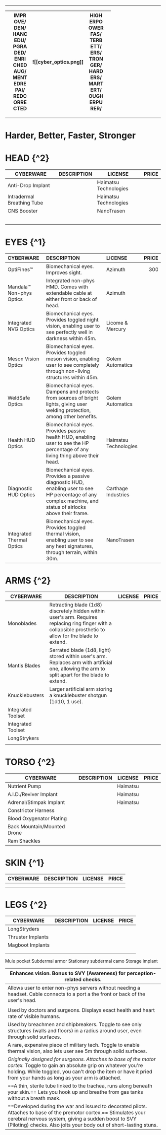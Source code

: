 
---

|     | IMPR<br>OVE/<br>DEN/<br>HANC<br>EDU/<br>PGRA<br>DED/<br>ENRI<br>CHED<br>AUG/<br>MENT<br>EDRE<br>PAI/<br>REDC<br>ORRE<br>CTED | ![[cyber_optics.png]] | HIGH<br>ERPO<br>OWER<br>FAS/<br>TERB<br>ETT/<br>ERS/<br>TRON<br>GER/<br>HARD<br>ERS/<br>MART<br>ERT/<br>OUGH<br>ERPU<br>RER/ |     |
| :-: | :--------------------------------------------------------------------------------------------------------------------------: | :-------------------: | :--------------------------------------------------------------------------------------------------------------------------: | :-: |

---

# Harder, Better, Faster, Stronger





# HEAD {^2}

| **CYBERWARE**              | **DESCRIPTION** | **LICENSE**           | **PRICE** |
| -------------------------- | --------------- | --------------------- | --------: |
| Anti-Drop Implant          |                 | Haimatsu Technologies |           |
| Intradermal Breathing Tube |                 | Haimatsu Technologies |           |
| CNS Booster                |                 | NanoTrasen            |           |
|                            |                 |                       |           |
|                            |                 |                       |           |
|                            |                 |                       |           |
|                            |                 |                       |           |
|                            |                 |                       |           |

# EYES {^1}

| **CYBERWARE**             | **DESCRIPTION**                                                                                                                                             | **LICENSE**           | **PRICE** |
| :------------------------ | :---------------------------------------------------------------------------------------------------------------------------------------------------------- | :-------------------- | --------: |
| OptiFines™                | Biomechanical eyes. Improves sight.                                                                                                                         | Azimuth               |       300 |
| Mandala™ Non-phys Optics  | Integrated non-phys HMD. Comes with extendable cable at either front or back of head.                                                                       | Azimuth               |           |
| Integrated NVG Optics     | Biomechanical eyes. Provides toggled night vision, enabling user to see perfectly well in darkness within 45m.                                              | Licome & Mercury      |           |
| Meson Vision Optics       | Biomechanical eyes. Provides toggled meson vision, enabling user to see completely through non-living structures within 45m.                                | Golem Automatics      |           |
| WeldSafe Optics           | Biomechanical eyes. Dampens and protects from sources of bright lights, giving user welding protection, among other benefits.                               | Golem Automatics      |           |
| Health HUD Optics         | Biomechanical eyes. Provides passive health HUD, enabling user to see the HP percentage of any living thing above their head.                               | Haimatsu Technologies |           |
| Diagnostic HUD Optics     | Biomechanical eyes. Provides a passive diagnostic HUD, enabling user to see HP percentage of any complex machine, and status of airlocks above their frame. | Carthage Industries   |           |
| Integrated Thermal Optics | Biomechanical eyes. Provides toggled thermal vision, enabling user to see any heat signatures, through terrain, within 30m.                                 | NanoTrasen            |           |

# ARMS {^2}

| **CYBERWARE**      | **DESCRIPTION**                                                                                                                                            | **LICENSE** | **PRICE** |
| ------------------ | ---------------------------------------------------------------------------------------------------------------------------------------------------------- | ----------- | --------: |
| Monoblades         | Retracting blade (1d8) discretely hidden within user's arm. Requires replacing ring finger with a collapsible prosthetic to allow for the blade to extend. |             |           |
| Mantis Blades      | Serrated blade (1d8, light) stored within user's arm. Replaces arm with artificial one, allowing the arm to split apart for the blade to extend.           |             |           |
| Knucklebusters     | Larger artificial arm storing a knucklebuster shotgun (1d10, 1 use).                                                                                       |             |           |
| Integrated Toolset |                                                                                                                                                            |             |           |
| Integrated Toolset |                                                                                                                                                            |             |           |
| LongStrykers       |                                                                                                                                                            |             |           |
|                    |                                                                                                                                                            |             |           |

# TORSO {^2}

| **CYBERWARE**               | **DESCRIPTION** | **LICENSE** | **PRICE** |
| --------------------------- | --------------- | ----------- | --------: |
| Nutrient Pump               |                 | Haimatsu    |           |
| A.I.D./Reviver Implant      |                 | Haimatsu    |           |
| Adrenal/Stimpak Implant     |                 | Haimatsu    |           |
| Constrictor Harness         |                 |             |           |
| Blood Oxygenator Plating    |                 |             |           |
| Back Mountain/Mounted Drone |                 |             |           |
| Ram Shackles                |                 |             |           |

# SKIN {^1}

| **CYBERWARE** | **DESCRIPTION** | **LICENSE** | **PRICE** |
| ------------- | --------------- | ----------- | --------: |
|               |                 |             |           |
|               |                 |             |           |

# LEGS {^2}

| **CYBERWARE**     | **DESCRIPTION** | **LICENSE** | **PRICE** |
| ----------------- | --------------- | ----------- | --------: |
| LongStryders      |                 |             |           |
| Thruster Implants |                 |             |           |
| Magboot Implants  |                 |             |           |
|                   |                 |             |           |
|                   |                 |             |           |


Mule pocket
Subdermal armor
Stationary subdermal camo
Storage implant


| Enhances vision. Bonus to SVY (Awareness) for perception-related checks.                                                                                                                                                                        |
| ----------------------------------------------------------------------------------------------------------------------------------------------------------------------------------------------------------------------------------------------- |
| Allows user to enter non-phys servers without needing a headset. Cable connects to a port a the front or back of the user's head.                                                                                                               |
|                                                                                                                                                                                                                                                 |
| Used by doctors and surgeons. Displays exact health and heart rate of visible humans.                                                                                                                                                           |
| Used by breachmen and shipbreakers. Toggle to see only structures (walls and floors) in a radius around user, even through solid surfaces.                                                                                                      |
| A rare, expensive piece of military tech. Toggle to enable thermal vision, also lets user see 5m through solid surfaces.                                                                                                                        |
| *Originally designed for surgeons. Attaches to base of the motor cortex.* Toggle to gain an absolute grip on whatever you're holding. While toggled, you can't drop the item or have it pried from your hands as long as your arm is attached.  |
| ==A thin, sterile tube linked to the trachea, runs along beneath your skin.== Lets you hook up and breathe from gas tanks without a breath mask.                                                                                                |
| ==Developed during the war and issued to decorated pilots. Attaches to base of the premotor cortex.== Stimulates your cerebral nervous system, giving a sudden boost to SVY (Piloting) checks. Also jolts your body out of short-lasting stuns. |